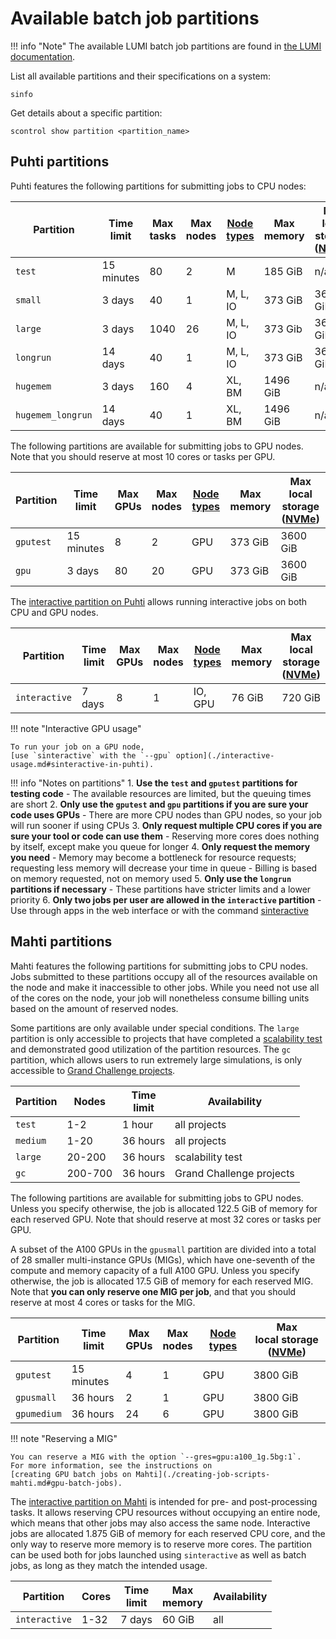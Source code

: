 # Available batch job partitions

!!! info "Note"
    The available LUMI batch job partitions are found in
    [the LUMI documentation](https://docs.lumi-supercomputer.eu/runjobs/scheduled-jobs/partitions/).

List all available partitions and their specifications on a system:

```
sinfo
```

Get details about a specific partition:

```
scontrol show partition <partition_name>
```

## Puhti partitions

Puhti features the following partitions for submitting jobs to CPU nodes:

| Partition         | Time<br>limit | Max<br>tasks | Max<br>nodes | [Node types](../systems-puhti.md) | Max<br>memory | Max<br>local storage<br>([NVMe]) |
|-------------------|---------------|--------------|--------------|----------------------------------|---------------|----------------------------------|
| `test`            | 15 minutes    | 80           | 2            | M                                | 185 GiB       | n/a                              |
| `small`           | 3 days        | 40           | 1            | M, L, IO                         | 373 GiB       | 3600 GiB                         |
| `large`           | 3 days        | 1040         | 26           | M, L, IO                         | 373 Gib       | 3600 GiB                         |
| `longrun`         | 14 days       | 40           | 1            | M, L, IO                         | 373 GiB       | 3600 GiB                         |
| `hugemem`         | 3 days        | 160          | 4            | XL, BM                           | 1496 GiB      | n/a                              |
| `hugemem_longrun` | 14 days       | 40           | 1            | XL, BM                           | 1496 GiB      | n/a                              |

The following partitions are available for submitting jobs to GPU nodes. Note
that you should reserve at most 10 cores or tasks per GPU.

| Partition | Time<br>limit | Max<br>GPUs | Max<br>nodes | [Node types](../systems-puhti.md) | Max<br>memory | Max<br>local storage ([NVMe]) |
|-----------|---------------|-------------|--------------|----------------------------------|---------------|-------------------------------|
| `gputest` | 15 minutes    | 8           | 2            | GPU                              | 373 GiB       | 3600 GiB                      |
| `gpu`     | 3 days        | 80          | 20           | GPU                              | 373 GiB       | 3600 GiB                      |

The
[interactive partition on Puhti](./interactive-usage.md#sinteractive-in-puhti)
allows running interactive jobs on both CPU and GPU nodes. 

| Partition     | Time<br>limit | Max<br>GPUs | Max<br>nodes | [Node types](../systems-puhti.md) | Max<br>memory | Max<br>local storage ([NVMe]) |
|---------------|---------------|-------------|--------------|----------------------------------|---------------|-------------------------------|
| `interactive` | 7 days        | 8           | 1            | IO, GPU                          | 76 GiB        | 720 GiB                       |

!!! note "Interactive GPU usage"

    To run your job on a GPU node,
    [use `sinteractive` with the `--gpu` option](./interactive-usage.md#sinteractive-in-puhti).

!!! info "Notes on partitions"
    1. **Use the `test` and `gputest` partitions for testing code**
        - The available resources are limited, but the queuing times are short
    2. **Only use the `gputest` and `gpu` partitions if you are sure your code
       uses GPUs**
        - There are more CPU nodes than GPU nodes, so your job will run sooner
          if using CPUs
    3. **Only request multiple CPU cores if you are sure your tool or code can
       use them**
        - Reserving more cores does nothing by itself, except make you queue
          for longer
    4. **Only request the memory you need**
        - Memory may become a bottleneck for resource requests; requesting less
          memory will decrease your time in queue
        - Billing is based on memory requested, not on memory used
    5. **Only use the `longrun` partitions if necessary**
        - These partitions have stricter limits and a lower priority
    6. **Only two jobs per user are allowed in the `interactive` partition**
        - Use through apps in the web interface or with the command
          [sinteractive](interactive-usage.md)

## Mahti partitions

Mahti features the following partitions for submitting jobs to CPU nodes. Jobs
submitted to these partitions occupy all of the resources available on the
node and make it inaccessible to other jobs. While you need not use all
of the cores on the node, your job will nonetheless consume billing units
based on the amount of reserved nodes.

Some partitions are only available under special conditions. The `large`
partition is only accessible to projects that have completed a
[scalability test](../../accounts/how-to-access-mahti-large-partition.md) and
demonstrated good utilization of the partition resources. The `gc` partition,
which allows users to run extremely large simulations, is only accessible to
[Grand Challenge projects](https://research.csc.fi/grand-challenge-proposals).

| Partition | Nodes   | Time<br>limit | Availability               |
|-----------|---------|---------------|----------------------------|
| `test`    | 1-2     | 1 hour        | all projects               |
| `medium`  | 1-20    | 36 hours      | all projects               |
| `large`   | 20-200  | 36 hours      | scalability test           |
| `gc`      | 200-700 | 36 hours      | Grand Challenge projects   |

The following partitions are available for submitting jobs to GPU nodes.
Unless you specify otherwise, the job is allocated 122.5 GiB of memory for
each reserved GPU. Note that should reserve at most 32 cores or tasks per GPU.

A subset of the A100 GPUs in the `gpusmall` partition are divided into a total
of 28 smaller multi-instance GPUs (MIGs), which have one-seventh of the
compute and memory capacity of a full A100 GPU. Unless you specify otherwise,
the job is allocated 17.5 GiB of memory for each reserved MIG. Note that **you
can only reserve one MIG per job**, and that you should reserve at most 4
cores or tasks for the MIG.

| Partition   | Time<br>limit | Max<br>GPUs | Max<br>nodes | [Node types](../systems-mahti.md) | Max<br>local storage ([NVMe]) |
|-------------|---------------|-------------|--------------|----------------------------------|-------------------------------|
| `gputest`   | 15 minutes    | 4           | 1            | GPU                              | 3800 GiB                      |
| `gpusmall`  | 36 hours      | 2           | 1            | GPU                              | 3800 GiB                      |
| `gpumedium` | 36 hours      | 24          | 6            | GPU                              | 3800 GiB                      |

!!! note "Reserving a MIG"

    You can reserve a MIG with the option `--gres=gpu:a100_1g.5bg:1`.
    For more information, see the instructions on
    [creating GPU batch jobs on Mahti](./creating-job-scripts-mahti.md#gpu-batch-jobs).

The
[interactive partition on Mahti](./interactive-usage.md#sinteractive-in-mahti)
is intended for pre- and post-processing tasks. It allows reserving CPU
resources without occupying an entire node, which means that other jobs may
also access the same node. Interactive jobs are allocated 1.875 GiB of memory
for each reserved CPU core, and the only way to reserve more memory is to
reserve more cores. The partition can be used both for jobs launched using
`sinteractive` as well as batch jobs, as long as they match the intended usage.

| Partition     | Cores       | Time<br>limit | Max<br>memory | Availability |
|---------------|-------------|---------------|---------------|--------------|
| `interactive` | 1-32        |  7 days       | 60 GiB        | all          |

<!-- Links -->
[NVMe]: ./creating-job-scripts-puhti.md#local-storage
<!---->
